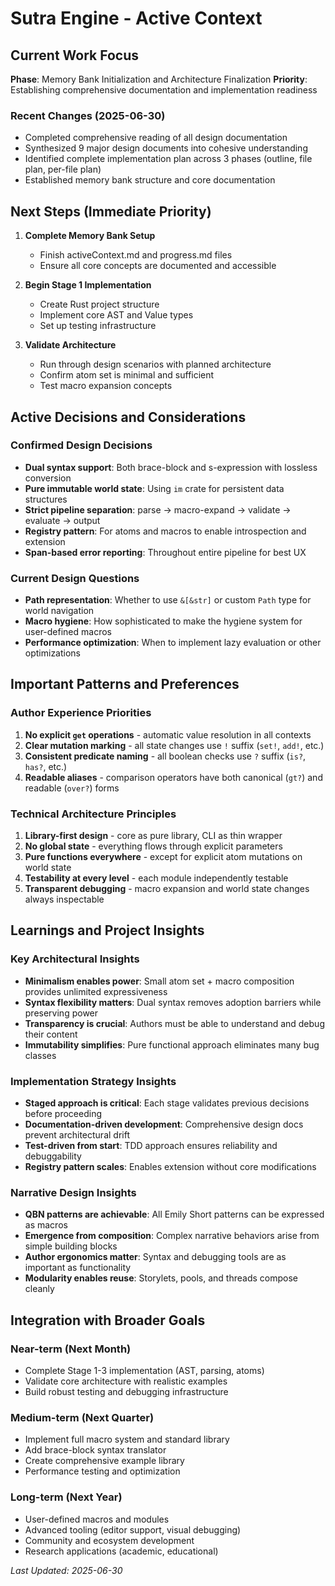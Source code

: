 # Sutra Engine - Active Context

## Current Work Focus

**Phase**: Memory Bank Initialization and Architecture Finalization
**Priority**: Establishing comprehensive documentation and implementation readiness

### Recent Changes (2025-06-30)
- Completed comprehensive reading of all design documentation
- Synthesized 9 major design documents into cohesive understanding
- Identified complete implementation plan across 3 phases (outline, file plan, per-file plan)
- Established memory bank structure and core documentation

## Next Steps (Immediate Priority)

1. **Complete Memory Bank Setup**
   - Finish activeContext.md and progress.md files
   - Ensure all core concepts are documented and accessible

2. **Begin Stage 1 Implementation**
   - Create Rust project structure
   - Implement core AST and Value types
   - Set up testing infrastructure

3. **Validate Architecture**
   - Run through design scenarios with planned architecture
   - Confirm atom set is minimal and sufficient
   - Test macro expansion concepts

## Active Decisions and Considerations

### Confirmed Design Decisions
- **Dual syntax support**: Both brace-block and s-expression with lossless conversion
- **Pure immutable world state**: Using `im` crate for persistent data structures
- **Strict pipeline separation**: parse → macro-expand → validate → evaluate → output
- **Registry pattern**: For atoms and macros to enable introspection and extension
- **Span-based error reporting**: Throughout entire pipeline for best UX

### Current Design Questions
- **Path representation**: Whether to use `&[&str]` or custom `Path` type for world navigation
- **Macro hygiene**: How sophisticated to make the hygiene system for user-defined macros
- **Performance optimization**: When to implement lazy evaluation or other optimizations

## Important Patterns and Preferences

### Author Experience Priorities
1. **No explicit `get` operations** - automatic value resolution in all contexts
2. **Clear mutation marking** - all state changes use `!` suffix (`set!`, `add!`, etc.)
3. **Consistent predicate naming** - all boolean checks use `?` suffix (`is?`, `has?`, etc.)
4. **Readable aliases** - comparison operators have both canonical (`gt?`) and readable (`over?`) forms

### Technical Architecture Principles
1. **Library-first design** - core as pure library, CLI as thin wrapper
2. **No global state** - everything flows through explicit parameters
3. **Pure functions everywhere** - except for explicit atom mutations on world state
4. **Testability at every level** - each module independently testable
5. **Transparent debugging** - macro expansion and world state changes always inspectable

## Learnings and Project Insights

### Key Architectural Insights
- **Minimalism enables power**: Small atom set + macro composition provides unlimited expressiveness
- **Syntax flexibility matters**: Dual syntax removes adoption barriers while preserving power
- **Transparency is crucial**: Authors must be able to understand and debug their content
- **Immutability simplifies**: Pure functional approach eliminates many bug classes

### Implementation Strategy Insights
- **Staged approach is critical**: Each stage validates previous decisions before proceeding
- **Documentation-driven development**: Comprehensive design docs prevent architectural drift
- **Test-driven from start**: TDD approach ensures reliability and debuggability
- **Registry pattern scales**: Enables extension without core modifications

### Narrative Design Insights
- **QBN patterns are achievable**: All Emily Short patterns can be expressed as macros
- **Emergence from composition**: Complex narrative behaviors arise from simple building blocks
- **Author ergonomics matter**: Syntax and debugging tools are as important as functionality
- **Modularity enables reuse**: Storylets, pools, and threads compose cleanly

## Integration with Broader Goals

### Near-term (Next Month)
- Complete Stage 1-3 implementation (AST, parsing, atoms)
- Validate core architecture with realistic examples
- Build robust testing and debugging infrastructure

### Medium-term (Next Quarter)
- Implement full macro system and standard library
- Add brace-block syntax translator
- Create comprehensive example library
- Performance testing and optimization

### Long-term (Next Year)
- User-defined macros and modules
- Advanced tooling (editor support, visual debugging)
- Community and ecosystem development
- Research applications (academic, educational)

*Last Updated: 2025-06-30*
